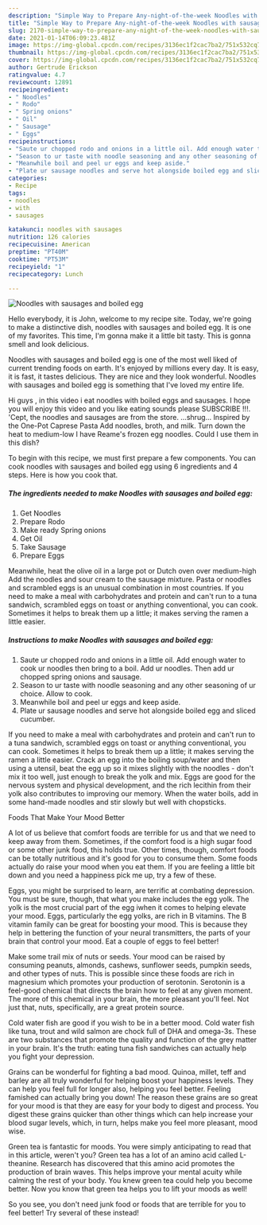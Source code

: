 ```yaml
---
description: "Simple Way to Prepare Any-night-of-the-week Noodles with sausages and boiled egg"
title: "Simple Way to Prepare Any-night-of-the-week Noodles with sausages and boiled egg"
slug: 2170-simple-way-to-prepare-any-night-of-the-week-noodles-with-sausages-and-boiled-egg
date: 2021-01-14T06:09:23.481Z
image: https://img-global.cpcdn.com/recipes/3136ec1f2cac7ba2/751x532cq70/noodles-with-sausages-and-boiled-egg-recipe-main-photo.jpg
thumbnail: https://img-global.cpcdn.com/recipes/3136ec1f2cac7ba2/751x532cq70/noodles-with-sausages-and-boiled-egg-recipe-main-photo.jpg
cover: https://img-global.cpcdn.com/recipes/3136ec1f2cac7ba2/751x532cq70/noodles-with-sausages-and-boiled-egg-recipe-main-photo.jpg
author: Gertrude Erickson
ratingvalue: 4.7
reviewcount: 12891
recipeingredient:
- " Noodles"
- " Rodo"
- " Spring onions"
- " Oil"
- " Sausage"
- " Eggs"
recipeinstructions:
- "Saute ur chopped rodo and onions in a little oil. Add enough water to cook ur noodles then bring to a boil. Add ur noodles. Then add ur chopped spring onions and sausage."
- "Season to ur taste with noodle seasoning and any other seasoning of ur choice. Allow to cook."
- "Meanwhile boil and peel ur eggs and keep aside."
- "Plate ur sausage noodles and serve hot alongside boiled egg and sliced cucumber."
categories:
- Recipe
tags:
- noodles
- with
- sausages

katakunci: noodles with sausages 
nutrition: 126 calories
recipecuisine: American
preptime: "PT40M"
cooktime: "PT53M"
recipeyield: "1"
recipecategory: Lunch

---
```



![Noodles with sausages and boiled egg](https://img-global.cpcdn.com/recipes/3136ec1f2cac7ba2/751x532cq70/noodles-with-sausages-and-boiled-egg-recipe-main-photo.jpg)

Hello everybody, it is John, welcome to my recipe site. Today, we're going to make a distinctive dish, noodles with sausages and boiled egg. It is one of my favorites. This time, I'm gonna make it a little bit tasty. This is gonna smell and look delicious.

Noodles with sausages and boiled egg is one of the most well liked of current trending foods on earth. It's enjoyed by millions every day. It is easy, it is fast, it tastes delicious. They are nice and they look wonderful. Noodles with sausages and boiled egg is something that I've loved my entire life.

Hi guys , in this video i eat noodles with boiled eggs and sausages. I hope you will enjoy this video and you like eating sounds please SUBSCRIBE !!!. &#39;Cept, the noodles and sausages are from the store. …shrug… Inspired by the One-Pot Caprese Pasta Add noodles, broth, and milk. Turn down the heat to medium-low I have Reame&#39;s frozen egg noodles. Could I use them in this dish?


To begin with this recipe, we must first prepare a few components. You can cook noodles with sausages and boiled egg using 6 ingredients and 4 steps. Here is how you cook that.

<!--inarticleads1-->

##### The ingredients needed to make Noodles with sausages and boiled egg:

1. Get  Noodles
1. Prepare  Rodo
1. Make ready  Spring onions
1. Get  Oil
1. Take  Sausage
1. Prepare  Eggs


Meanwhile, heat the olive oil in a large pot or Dutch oven over medium-high Add the noodles and sour cream to the sausage mixture. Pasta or noodles and scrambled eggs is an unusual combination in most countries. If you need to make a meal with carbohydrates and protein and can&#39;t run to a tuna sandwich, scrambled eggs on toast or anything conventional, you can cook. Sometimes it helps to break them up a little; it makes serving the ramen a little easier. 

<!--inarticleads2-->

##### Instructions to make Noodles with sausages and boiled egg:

1. Saute ur chopped rodo and onions in a little oil. Add enough water to cook ur noodles then bring to a boil. Add ur noodles. Then add ur chopped spring onions and sausage.
1. Season to ur taste with noodle seasoning and any other seasoning of ur choice. Allow to cook.
1. Meanwhile boil and peel ur eggs and keep aside.
1. Plate ur sausage noodles and serve hot alongside boiled egg and sliced cucumber.


If you need to make a meal with carbohydrates and protein and can&#39;t run to a tuna sandwich, scrambled eggs on toast or anything conventional, you can cook. Sometimes it helps to break them up a little; it makes serving the ramen a little easier. Crack an egg into the boiling soup/water and then using a utensil, beat the egg up so it mixes slightly with the noodles - don&#39;t mix it too well, just enough to break the yolk and mix. Eggs are good for the nervous system and physical development, and the rich lecithin from their yolk also contributes to improving our memory. When the water boils, add in some hand-made noodles and stir slowly but well with chopsticks. 

Foods That Make Your Mood Better


A lot of us believe that comfort foods are terrible for us and that we need to keep away from them. Sometimes, if the comfort food is a high sugar food or some other junk food, this holds true. Other times, though, comfort foods can be totally nutritious and it's good for you to consume them. Some foods actually do raise your mood when you eat them. If you are feeling a little bit down and you need a happiness pick me up, try a few of these.

Eggs, you might be surprised to learn, are terrific at combating depression. You must be sure, though, that what you make includes the egg yolk. The yolk is the most crucial part of the egg iwhen it comes to helping elevate your mood. Eggs, particularly the egg yolks, are rich in B vitamins. The B vitamin family can be great for boosting your mood. This is because they help in bettering the function of your neural transmitters, the parts of your brain that control your mood. Eat a couple of eggs to feel better!

Make some trail mix of nuts or seeds. Your mood can be raised by consuming peanuts, almonds, cashews, sunflower seeds, pumpkin seeds, and other types of nuts. This is possible since these foods are rich in magnesium which promotes your production of serotonin. Serotonin is a feel-good chemical that directs the brain how to feel at any given moment. The more of this chemical in your brain, the more pleasant you'll feel. Not just that, nuts, specifically, are a great protein source.

Cold water fish are good if you wish to be in a better mood. Cold water fish like tuna, trout and wild salmon are chock full of DHA and omega-3s. These are two substances that promote the quality and function of the grey matter in your brain. It's the truth: eating tuna fish sandwiches can actually help you fight your depression. 

Grains can be wonderful for fighting a bad mood. Quinoa, millet, teff and barley are all truly wonderful for helping boost your happiness levels. They can help you feel full for longer also, helping you feel better. Feeling famished can actually bring you down! The reason these grains are so great for your mood is that they are easy for your body to digest and process. You digest these grains quicker than other things which can help increase your blood sugar levels, which, in turn, helps make you feel more pleasant, mood wise.

Green tea is fantastic for moods. You were simply anticipating to read that in this article, weren't you? Green tea has a lot of an amino acid called L-theanine. Research has discovered that this amino acid promotes the production of brain waves. This helps improve your mental acuity while calming the rest of your body. You knew green tea could help you become better. Now you know that green tea helps you to lift your moods as well!

So you see, you don't need junk food or foods that are terrible for you to feel better! Try several of these instead!

